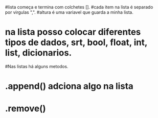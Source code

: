 #lista começa e termina com colchetes []. 
#cada item na lista é separado por virgulas ",".
#altura é uma variavel que guarda a minha lista. 
# na lista posso colocar diferentes tipos de dados, srt, bool, float, int, list, dicionarios. 
#Nas listas há alguns metodos. 
# .append() adciona algo na lista
# .remove()